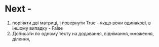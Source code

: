# Next -

1. поріняти дві матриці, і повернути True - якщо вони одинакові, в іншому випадку -  False
2. Дописати по одному тесту на додавання, віднімання, множення, ділення,
